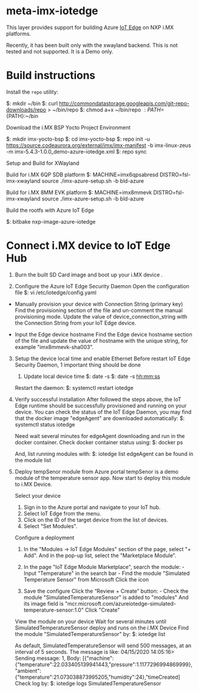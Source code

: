 meta-imx-iotedge
===========

This layer provides support for building Azure [IoT Edge](https://github.com/azure/iotedge)
on NXP i.MX platforms.

Recently, it has been built only with the xwayland backend.
This is not tested and not supported. It is a Demo only.

Build instructions
===========

Install the `repo` utility:

$: mkdir ~/bin
$: curl http://commondatastorage.googleapis.com/git-repo-downloads/repo  > ~/bin/repo
$: chmod a+x ~/bin/repo
$: PATH=${PATH}:~/bin

Download the i.MX BSP Yocto Project Environment

$: mkdir imx-yocto-bsp
$: cd imx-yocto-bsp
$: repo init -u https://source.codeaurora.org/external/imx/imx-manifest -b imx-linux-zeus -m imx-5.4.3-1.0.0_demo-azure-iotedge.xml
$: repo sync

Setup and Build for XWayland

  Build for i.MX 6QP SDB platform
    $: MACHINE=imx6qpsabresd DISTRO=fsl-imx-xwayland source ./imx-azure-setup.sh -b bld-azure

  Build for i.MX 8MM EVK platform
    $: MACHINE=imx8mmevk DISTRO=fsl-imx-xwayland source ./imx-azure-setup.sh -b bld-azure

Build the rootfs with Azure IoT Edge

  $: bitbake nxp-image-azure-iotedge

Connect i.MX device to IoT Edge Hub
===========

1. Burn the built SD Card image and boot up your i.MX device .

2. Configure the Azure IoT Edge Security Daemon
   Open the configuration file
   $: vi /etc/iotedge/config.yaml

 - Manually provision your device with Connection String (primary key)
   Find the provisioning section of the file and un-comment the manual provisioning mode.
   Update the value of device_connection_string with the Connection String from your IoT Edge device.

 - Input the Edge device hostname
   Find the Edge device hostname section of the file and update the value of hostname with the unique string, for example "imx8mmevk-sha003".

3. Setup the device local time and enable Ethernet
   Before restart IoT Edge Security Daemon, 1 important thing should be done
   1. Update local device time
   $: date -s <yyyy-mm-dd>
   $: date -s <hh:mm:ss>

   Restart the daemon:
   $: systemctl restart iotedge

4. Verify successful installation
   After followed the steps above, the IoT Edge runtime should be successfully provisioned and running on your device.
   You can check the status of the IoT Edge Daemon, you may find that the docker image "edgeAgent" are downloaded automatically:
   $: systemctl status iotedge

   Need wait several minutes for edgeAgent downloading and run in the docker container.
   Check docker container status using:
   $: docker ps

   And, list running modules with:
   $: iotedge list
   edgeAgent can be found in the module list

5. Deploy tempSenor module from Azure portal
   tempSenor is a demo module of the temperature sensor app. Now start to deploy this module to i.MX Device.

   Select your device
     1. Sign in to the Azure portal and navigate to your IoT hub.
     2. Select IoT Edge from the menu.
     3. Click on the ID of the target device from the list of devices.
     4. Select "Set Modules".

   Configure a deployment
     1. In the "Modules -> IoT Edge Modules" section of the page, select "+ Add".
       And in the pop-up list, select the "Marketplace Module".

     2. In the page "IoT Edge Module Marketplace", search the module:
       - Input "Temperature" in the search bar
       - Find the module "Simulated Temperature Sensor" from Microsoft
       Click the icon

     3. Save the configure
       Click the “Review + Create” button:
       - Check the module "SimulatedTemperatureSensor" is added to "modules"
         And its image field is "mcr.microsoft.com/azureiotedge-simulated-temperature-sensor:1.0"
       Click "Create"

   View the module on your device
     Wait for several minutes until SimulatedTemperatureSensor deploy and runs on the i.MX Device
     Find the module "SimulatedTemperatureSensor" by:
     $: iotedge list

     As default, SimulatedTemperatureSensor will send 500 messages, at an interval of 5 seconds.
     The message is like:
        04/15/2020 14:05:16> Sending message: 1, Body: [{"machine":{"temperature":22.033405139941443,"pressure":1.1177296994869999},"ambient":{"temperature":21.073038873995205,"humidity":24},"timeCreated]
     Check log by:
     $: iotedge logs SimulatedTemperatureSensor
